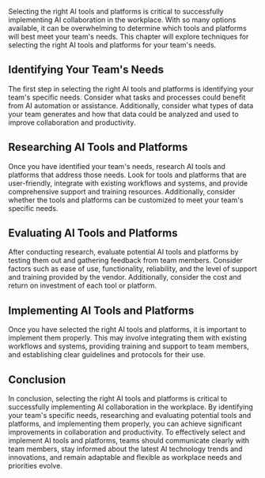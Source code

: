 

Selecting the right AI tools and platforms is critical to successfully implementing AI collaboration in the workplace. With so many options available, it can be overwhelming to determine which tools and platforms will best meet your team's needs. This chapter will explore techniques for selecting the right AI tools and platforms for your team's needs.

Identifying Your Team's Needs
-----------------------------

The first step in selecting the right AI tools and platforms is identifying your team's specific needs. Consider what tasks and processes could benefit from AI automation or assistance. Additionally, consider what types of data your team generates and how that data could be analyzed and used to improve collaboration and productivity.

Researching AI Tools and Platforms
----------------------------------

Once you have identified your team's needs, research AI tools and platforms that address those needs. Look for tools and platforms that are user-friendly, integrate with existing workflows and systems, and provide comprehensive support and training resources. Additionally, consider whether the tools and platforms can be customized to meet your team's specific needs.

Evaluating AI Tools and Platforms
---------------------------------

After conducting research, evaluate potential AI tools and platforms by testing them out and gathering feedback from team members. Consider factors such as ease of use, functionality, reliability, and the level of support and training provided by the vendor. Additionally, consider the cost and return on investment of each tool or platform.

Implementing AI Tools and Platforms
-----------------------------------

Once you have selected the right AI tools and platforms, it is important to implement them properly. This may involve integrating them with existing workflows and systems, providing training and support to team members, and establishing clear guidelines and protocols for their use.

Conclusion
----------

In conclusion, selecting the right AI tools and platforms is critical to successfully implementing AI collaboration in the workplace. By identifying your team's specific needs, researching and evaluating potential tools and platforms, and implementing them properly, you can achieve significant improvements in collaboration and productivity. To effectively select and implement AI tools and platforms, teams should communicate clearly with team members, stay informed about the latest AI technology trends and innovations, and remain adaptable and flexible as workplace needs and priorities evolve.
